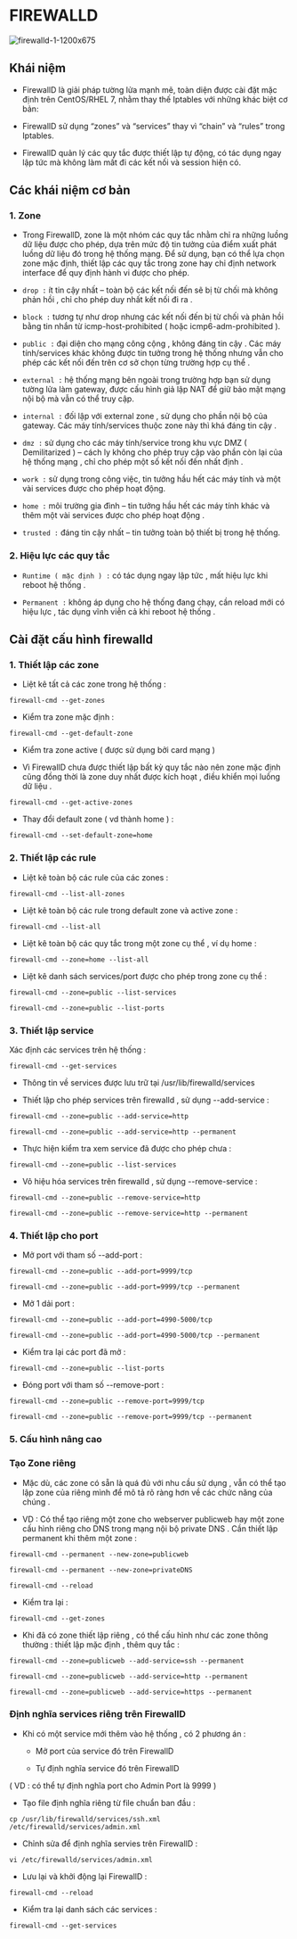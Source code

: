 # FIREWALLD

![firewalld-1-1200x675](https://user-images.githubusercontent.com/97789851/159662638-a5e2d599-2d04-45ef-b2d2-e5dd27012b0e.png)

## **Khái niệm**

- FirewallD là giải pháp tường lửa mạnh mẽ, toàn diện được cài đặt mặc định trên CentOS/RHEL 7, nhằm thay thế Iptables với những khác biệt cơ bản:

- FirewallD sử dụng “zones” và “services” thay vì “chain” và “rules” trong Iptables.

- FirewallD quản lý các quy tắc được thiết lập tự động, có tác dụng ngay lập tức mà không làm mất đi các kết nối và session hiện có.
## **Các khái niệm cơ bản**
### **1. Zone**
- Trong FirewallD, zone là một nhóm các quy tắc nhằm chỉ ra những luồng dữ liệu được cho phép, dựa trên mức độ tin tưởng của điểm xuất phát luồng dữ liệu đó trong hệ thống mạng. Để sử dụng, bạn có thể lựa chọn zone mặc định, thiết lập các quy tắc trong zone hay chỉ định network interface để quy định hành vi được cho phép.

- ```drop :``` ít tin cậy nhất – toàn bộ các kết nối đến sẽ bị từ chối mà không phản hồi , chỉ cho phép duy nhất kết nối đi ra .

- ```block :``` tương tự như drop nhưng các kết nối đến bị từ chối và phản hồi bằng tin nhắn từ icmp-host-prohibited ( hoặc icmp6-adm-prohibited ).

- ```public :``` đại diện cho mạng công cộng , không đáng tin cậy . Các máy tính/services khác không được tin tưởng trong hệ thống nhưng vẫn cho phép các kết nối đến trên cơ sở chọn từng trường hợp cụ thể .

- ```external :``` hệ thống mạng bên ngoài trong trường hợp bạn sử dụng tường lửa làm gateway, được cấu hình giả lập NAT để giữ bảo mật mạng nội bộ mà vẫn có thể truy cập.

- ```internal :``` đối lập với external zone , sử dụng cho phần nội bộ của gateway. Các máy tính/services thuộc zone này thì khá đáng tin cậy .

- ```dmz :``` sử dụng cho các máy tính/service trong khu vực DMZ ( Demilitarized ) – cách ly không cho phép truy cập vào phần còn lại của hệ thống mạng , chỉ cho phép một số kết nối đến nhất định .

- ```work :``` sử dụng trong công việc, tin tưởng hầu hết các máy tính và một vài services được cho phép hoạt động.

- ```home :``` môi trường gia đình – tin tưởng hầu hết các máy tính khác và thêm một vài services được cho phép hoạt động .

- ```trusted :``` đáng tin cậy nhất – tin tưởng toàn bộ thiết bị trong hệ thống.

### **2. Hiệu lực các quy tắc**
- ```Runtime ( mặc định ) :``` có tác dụng ngay lập tức , mất hiệu lực khi reboot hệ thống .

- ```Permanent :``` không áp dụng cho hệ thống đang chạy, cần reload mới có hiệu lực , tác dụng vĩnh viễn cả khi reboot hệ thống .
## **Cài đặt cấu hình firewalld**
### **1. Thiết lập các zone**
- Liệt kê tất cả các zone trong hệ thống :

```console 
firewall-cmd --get-zones
```

- Kiểm tra zone mặc định :

```console
firewall-cmd --get-default-zone
```

- Kiểm tra zone active ( được sử dụng bởi card mạng )

- Vì FirewallD chưa được thiết lập bất kỳ quy tắc nào nên zone mặc định cũng đồng thời là zone duy nhất được kích hoạt , điều khiển mọi luồng dữ liệu .

```console
firewall-cmd --get-active-zones
```

- Thay đổi default zone ( vd thành home ) :

```console
firewall-cmd --set-default-zone=home
```

### **2. Thiết lập các rule**

- Liệt kê toàn bộ các rule của các zones :

```console
firewall-cmd --list-all-zones
```

- Liệt kê toàn bộ các rule trong default zone và active zone :

```console
firewall-cmd --list-all
```

- Liệt kê toàn bộ các quy tắc trong một zone cụ thể , ví dụ home :

```console
firewall-cmd --zone=home --list-all
```

- Liệt kê danh sách services/port được cho phép trong zone cụ thể :
```console
firewall-cmd --zone=public --list-services
```

```console
firewall-cmd --zone=public --list-ports
```
### **3. Thiết lập service**
Xác định các services trên hệ thống :

```console
firewall-cmd --get-services
```
- Thông tin về services được lưu trữ tại /usr/lib/firewalld/services

- Thiết lập cho phép services trên firewalld , sử dụng --add-service :

```console
firewall-cmd --zone=public --add-service=http
```
```console
firewall-cmd --zone=public --add-service=http --permanent
```

- Thực hiện kiểm tra xem service đã được cho phép chưa :

```console
firewall-cmd --zone=public --list-services
```

- Vô hiệu hóa services trên firewalld , sử dụng --remove-service :

```console
firewall-cmd --zone=public --remove-service=http
```

```console
firewall-cmd --zone=public --remove-service=http --permanent
```
### **4. Thiết lập cho port**

- Mở port với tham số --add-port :

```console
firewall-cmd --zone=public --add-port=9999/tcp
```

```console
firewall-cmd --zone=public --add-port=9999/tcp --permanent
```

- Mở 1 dải port :

```console
firewall-cmd --zone=public --add-port=4990-5000/tcp
```

```console
firewall-cmd --zone=public --add-port=4990-5000/tcp --permanent
```

- Kiểm tra lại các port đã mở :

```console
firewall-cmd --zone=public --list-ports
```

- Đóng port với tham số --remove-port :
```console
firewall-cmd --zone=public --remove-port=9999/tcp
```
```console
firewall-cmd --zone=public --remove-port=9999/tcp --permanent
```
### **5. Cấu hình nâng cao**
### Tạo Zone riêng

- Mặc dù, các zone có sẵn là quá đủ với nhu cầu sử dụng , vẫn có thể tạo lập zone của riêng mình để mô tả rõ ràng hơn về các chức năng của chúng .

- VD : Có thể tạo riêng một zone cho webserver publicweb hay một zone cấu hình riêng cho DNS trong mạng nội bộ private DNS . Cần thiết lập permanent khi thêm một zone :

```console
firewall-cmd --permanent --new-zone=publicweb
```
```console
firewall-cmd --permanent --new-zone=privateDNS
```
```console
firewall-cmd --reload
```
- Kiểm tra lại :
```console
firewall-cmd --get-zones
```

- Khi đã có zone thiết lập riêng , có thể cấu hình như các zone thông thường : thiết lập mặc định , thêm quy tắc :

```console
firewall-cmd --zone=publicweb --add-service=ssh --permanent

firewall-cmd --zone=publicweb --add-service=http --permanent

firewall-cmd --zone=publicweb --add-service=https --permanent
```
### Định nghĩa services riêng trên FirewallD
- Khi có một service mới thêm vào hệ thống , có 2 phương án :

    - Mở port của service đó trên FirewallD

    - Tự định nghĩa service đó trên FirewallD

( VD : có thể tự định nghĩa port cho Admin Port là 9999 )

- Tạo file định nghĩa riêng từ file chuẩn ban đầu :

```console
cp /usr/lib/firewalld/services/ssh.xml /etc/firewalld/services/admin.xml
```
- Chỉnh sửa để định nghĩa servies trên FirewallD :

```console
vi /etc/firewalld/services/admin.xml
```

- Lưu lại và khởi động lại FirewallD :

```console
firewall-cmd --reload
```
- Kiểm tra lại danh sách các services :

```console
firewall-cmd --get-services
```
